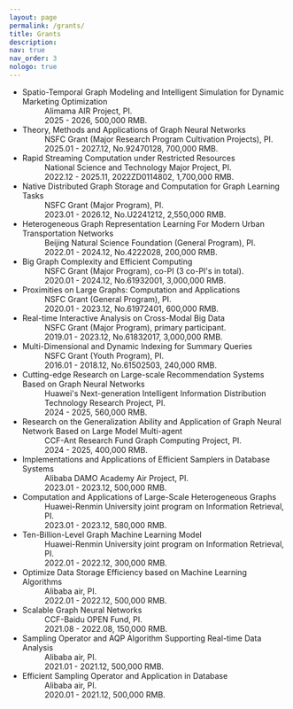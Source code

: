 ```yaml
---
layout: page
permalink: /grants/
title: Grants
description: 
nav: true
nav_order: 3
nologo: true
---
```


<ul>
    <li>
        <dt>Spatio-Temporal Graph Modeling and Intelligent Simulation for Dynamic Marketing Optimization</dt>
        <dd>Alimama AIR Project, PI.<br>2025 - 2026, 500,000 RMB.</dd>
    </li>
    <li>
        <dt>Theory, Methods and Applications of Graph Neural Networks</dt>
        <dd>NSFC Grant (Major Research Program Cultivation Projects), PI.<br>2025.01 - 2027.12, No.92470128, 700,000 RMB.</dd>
    </li>
    <li>
        <dt>Rapid Streaming Computation under Restricted Resources</dt>
        <dd>National Science and Technology Major Project, PI.<br>2022.12 - 2025.11, 2022ZD0114802, 1,700,000 RMB.</dd>
    </li>
    <li>
        <dt>Native Distributed Graph Storage and Computation for Graph Learning Tasks</dt>
        <dd>NSFC Grant (Major Program), PI.<br>2023.01 - 2026.12, No.U2241212, 2,550,000 RMB.</dd>
    </li>
    <li>
        <dt>Heterogeneous Graph Representation Learning For Modern Urban Transportation Networks</dt>
        <dd>Beijing Natural Science Foundation (General Program), PI.<br>2022.01 - 2024.12, No.4222028, 200,000 RMB.</dd>
    </li>
    <li>
        <dt>Big Graph Complexity and Efficient Computing</dt>
        <dd>NSFC Grant (Major Program), co-PI (3 co-PI's in total).<br>2020.01 - 2024.12, No.61932001, 3,000,000 RMB.</dd>
    </li>
    <li>
        <dt>Proximities on Large Graphs: Computation and Applications</dt>
        <dd>NSFC Grant (General Program), PI.<br>2020.01 - 2023.12, No.61972401, 600,000 RMB.</dd>
    </li>
    <li>
        <dt>Real-time Interactive Analysis on Cross-Modal Big Data</dt>
        <dd>NSFC Grant (Major Program), primary participant.<br>2019.01 - 2023.12, No.61832017, 3,000,000 RMB.</dd>
    </li>
    <li>
        <dt>Multi-Dimensional and Dynamic Indexing for Summary Queries</dt>
        <dd>NSFC Grant (Youth Program), PI.<br>2016.01 - 2018.12, No.61502503, 240,000 RMB.</dd>
    </li>
    <li>
        <dt>Cutting-edge Research on Large-scale Recommendation Systems Based on Graph Neural Networks</dt>
        <dd>Huawei's Next-generation Intelligent Information Distribution Technology Research Project, PI.<br>2024 - 2025, 560,000 RMB.</dd>
    </li>
    <li>
        <dt>Research on the Generalization Ability and Application of Graph Neural Network Based on Large Model Multi-agent</dt>
        <dd>CCF-Ant Research Fund Graph Computing Project, PI.<br>2024 - 2025, 400,000 RMB.</dd>
    </li>
    <li>
        <dt>Implementations and Applications of Efficient Samplers in Database Systems</dt>
        <dd>Alibaba DAMO Academy Air Project, PI.<br>2023.01 - 2023.12, 500,000 RMB.</dd>
    </li>
    <li>
        <dt>Computation and Applications of Large-Scale Heterogeneous Graphs</dt>
        <dd>Huawei-Renmin University joint program on Information Retrieval, PI.<br>2023.01 - 2023.12, 580,000 RMB.</dd>
    </li>
    <li>
        <dt>Ten-Billion-Level Graph Machine Learning Model</dt>
        <dd>Huawei-Renmin University joint program on Information Retrieval, PI.<br>2022.01 - 2022.12, 300,000 RMB.</dd>
    </li>
    <li>
        <dt>Optimize Data Storage Efficiency based on Machine Learning Algorithms</dt>
        <dd>Alibaba air, PI.<br>2022.01 - 2022.12, 500,000 RMB.</dd>
    </li>
    <li>
        <dt>Scalable Graph Neural Networks</dt>
        <dd>CCF-Baidu OPEN Fund, PI.<br>2021.08 - 2022.08, 150,000 RMB.</dd>
    </li>
    <li>
        <dt>Sampling Operator and AQP Algorithm Supporting Real-time Data Analysis</dt>
        <dd>Alibaba air, PI.<br>2021.01 - 2021.12, 500,000 RMB.</dd>
    </li>
    <li>
        <dt>Efficient Sampling Operator and Application in Database</dt>
        <dd>Alibaba air, PI.<br>2020.01 - 2021.12, 500,000 RMB.</dd>
    </li>
</ul>
